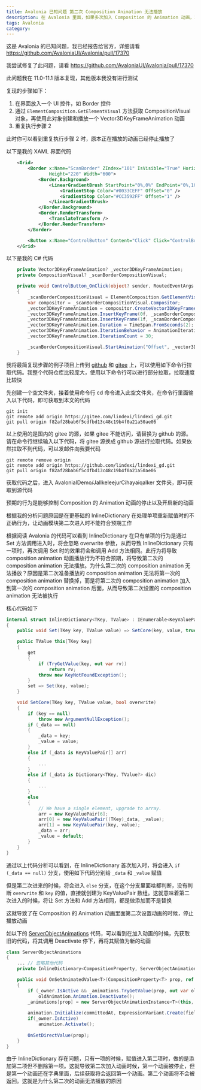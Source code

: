 ```yaml
---
title: Avalonia 已知问题 第二次 Composition Animation 无法播放
description: 在 Avalonia 里面，如果多次加入 Composition 的 Animation 动画，将会看到第二次加入是停止播放动画的
tags: Avalonia
category: 
---
```


<!-- CreateTime:2024/10/29 07:01:04 -->

<!-- 发布 -->
<!-- 博客 -->

这是 Avalonia 的已知问题，我已经报告给官方，详细请看 <https://github.com/AvaloniaUI/Avalonia/pull/17370>

我尝试修复了此问题，请看 <https://github.com/AvaloniaUI/Avalonia/pull/17370>

此问题我在 11.0-11.1 版本复现，其他版本我没有进行测试

复现的步骤如下：

1. 在界面放入一个 UI 控件，如 Border 控件
2. 通过 `ElementComposition.GetElementVisual` 方法获取 CompositionVisual 对象，再使用此对象创建和播放一个 Vector3DKeyFrameAnimation 动画
3. 重复执行步骤 2

此时你可以看到重复执行步骤 2 时，原本正在播放的动画已经停止播放了

以下是我的 XAML 界面代码

```xml
    <Grid>
        <Border x:Name="ScanBorder" ZIndex="101" IsVisible="True" HorizontalAlignment="Center" VerticalAlignment="Top"
                Height="220" Width="600">
            <Border.Background>
                <LinearGradientBrush StartPoint="0%,0%" EndPoint="0%,100%">
                    <GradientStop Color="#0033CEFF" Offset="0" />
                    <GradientStop Color="#CC3592FF" Offset="1" />
                </LinearGradientBrush>
            </Border.Background>
            <Border.RenderTransform>
                <TranslateTransform />
            </Border.RenderTransform>
        </Border>

        <Button x:Name="ControlButton" Content="Click" Click="ControlButton_OnClick"></Button>
    </Grid>
```

以下是我的 C# 代码

```csharp
    private Vector3DKeyFrameAnimation? _vector3DKeyFrameAnimation;
    private CompositionVisual? _scanBorderCompositionVisual;

    private void ControlButton_OnClick(object? sender, RoutedEventArgs e)
    {
        _scanBorderCompositionVisual = ElementComposition.GetElementVisual(ScanBorder)!;
        var compositor = _scanBorderCompositionVisual.Compositor;
        _vector3DKeyFrameAnimation = compositor.CreateVector3DKeyFrameAnimation();
        _vector3DKeyFrameAnimation.InsertKeyFrame(0f, _scanBorderCompositionVisual.Offset with { Y = 0 });
        _vector3DKeyFrameAnimation.InsertKeyFrame(1f, _scanBorderCompositionVisual.Offset with { Y = this.Bounds.Height - ScanBorder.Height });
        _vector3DKeyFrameAnimation.Duration = TimeSpan.FromSeconds(2);
        _vector3DKeyFrameAnimation.IterationBehavior = AnimationIterationBehavior.Count;
        _vector3DKeyFrameAnimation.IterationCount = 30;

        _scanBorderCompositionVisual.StartAnimation("Offset", _vector3DKeyFrameAnimation);
    }
```

我将最简复现步骤的例子项目上传到 [github](https://github.com/lindexi/lindexi_gd/tree/f82af28bab6f5cdfbd13c48c19b4f0a21a50ae06/AvaloniaIDemo/JallkeleejurCihayaiqalker) 和 [gitee](https://gitee.com/lindexi/lindexi_gd/tree/f82af28bab6f5cdfbd13c48c19b4f0a21a50ae06/AvaloniaIDemo/JallkeleejurCihayaiqalker) 上，可以使用如下命令行拉取代码。我整个代码仓库比较庞大，使用以下命令行可以进行部分拉取，拉取速度比较快

先创建一个空文件夹，接着使用命令行 cd 命令进入此空文件夹，在命令行里面输入以下代码，即可获取到本文的代码

```
git init
git remote add origin https://gitee.com/lindexi/lindexi_gd.git
git pull origin f82af28bab6f5cdfbd13c48c19b4f0a21a50ae06
```

以上使用的是国内的 gitee 的源，如果 gitee 不能访问，请替换为 github 的源。请在命令行继续输入以下代码，将 gitee 源换成 github 源进行拉取代码。如果依然拉取不到代码，可以发邮件向我要代码

```
git remote remove origin
git remote add origin https://github.com/lindexi/lindexi_gd.git
git pull origin f82af28bab6f5cdfbd13c48c19b4f0a21a50ae06
```

获取代码之后，进入 AvaloniaIDemo/JallkeleejurCihayaiqalker 文件夹，即可获取到源代码

预期的行为是能够控制 Composition 的 Animation 动画的停止以及开启新的动画

根据我的分析问题原因是在更基础的 InlineDictionary 在处理单项重新赋值时的不正确行为，让动画模块第二次进入时不能符合预期工作

根据阅读 Avalonia 的代码可以看到 InlineDictionary 在只有单项的行为是通过 Set 方法调用进入时，将会忽略 overwrite 参数，从而导致 InlineDictionary 只有一项时，再次调用 Set 时的效果将会和调用 Add 方法相同。此行为将导致 composition animation 动画播放行为不符合预期，将导致第二次的 composition animation 无法播放。为什么第二次的 composition animation 无法播放？原因是第二次准备播放的 composition animation 无法将第一次的 composition animation 替换掉，而是将第二次的 composition animation 加入到第一次的 composition animation 后面，从而导致第二次设置的 composition animation 无法被执行

核心代码如下

```csharp
internal struct InlineDictionary<TKey, TValue> : IEnumerable<KeyValuePair<TKey, TValue>> where TKey : class
{
    public void Set(TKey key, TValue value) => SetCore(key, value, true);

    public TValue this[TKey key]
    {
        get
        {
            if (TryGetValue(key, out var rv))
                return rv;
            throw new KeyNotFoundException();
        }
        set => Set(key, value);
    }

    void SetCore(TKey key, TValue value, bool overwrite)
    {
        if (key == null)
            throw new ArgumentNullException();
        if (_data == null)
        {
            _data = key;
            _value = value;
        } 
        else if (_data is KeyValuePair[] arr)
        {
            ...
        }
        else if (_data is Dictionary<TKey, TValue?> dic)
        {
            ...
        }
        else
        {
            // We have a single element, upgrade to array.
            arr = new KeyValuePair[6];
            arr[0] = new KeyValuePair((TKey)_data, _value);
            arr[1] = new KeyValuePair(key, value);
            _data = arr;
            _value = default;
        }
    }
}
```

通过以上代码分析可以看到，在 InlineDictionary 首次加入时，将会进入 `if (_data == null)` 分支，使用如下代码分别给 `_data` 和 `_value` 赋值

但是第二次进来的时候，将会进入 `else` 分支，在这个分支里面啥都判断，没有判断 `overwrite` 和 `key` 的值，直接就创建为 KeyValuePair 数组。这就意味着第二次进入的时候，将让 Set 方法和 Add 方法相同，都是做添加而不是替换

这就导致了在 Composition 的 Animation 动画里面第二次设置动画的时候，停止播放动画

如以下的 [ServerObjectAnimations](https://github.com/AvaloniaUI/Avalonia/blob/master/src/Avalonia.Base/Rendering/Composition/Server/ServerObjectAnimations.cs#L109-L120) 代码，可以看到在加入动画的时候，先获取旧的代码，将其调用 Deactivate 停下，再将其赋值为新的动画

```csharp
class ServerObjectAnimations
{
    ... // 忽略其他代码
    private InlineDictionary<CompositionProperty, ServerObjectAnimationInstance> _animations;

    public void OnSetAnimatedValue<T>(CompositionProperty<T> prop, ref T field, TimeSpan committedAt, IAnimationInstance animation) where T : struct
    {
        if (_owner.IsActive && _animations.TryGetValue(prop, out var oldAnimation))
            oldAnimation.Animation.Deactivate();
        _animations[prop] = new ServerObjectAnimationInstance<T>(this, animation, prop);
            
        animation.Initialize(committedAt, ExpressionVariant.Create(field), prop);
        if(_owner.IsActive)
            animation.Activate();
            
        OnSetDirectValue(prop);
    }
}
```

由于 InlineDictionary 存在问题，只有一项的时候，赋值进入第二项时，做的是添加第二项但不删除第一项。这就导致第二次加入动画时候，第一个动画被停止，但是第一个动画还在字典里面，后续获取将会返回第一个动画。第二个动画将不会被返回。这就是为什么第二次的动画无法播放的原因
